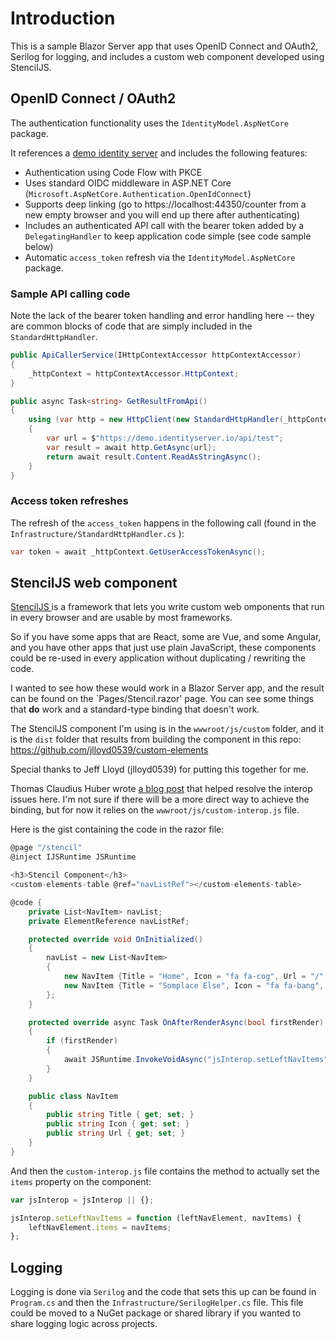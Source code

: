 # Introduction
This is a sample Blazor Server app that uses OpenID Connect and OAuth2,
Serilog for logging, and includes a custom web component developed using StencilJS.

## OpenID Connect / OAuth2
The authentication functionality uses the `IdentityModel.AspNetCore` package.

It references a [demo identity server](https://demo.identityserver.io) and includes the following features:

* Authentication using Code Flow with PKCE
* Uses standard OIDC middleware in ASP.NET Core (`Microsoft.AspNetCore.Authentication.OpenIdConnect`)
* Supports deep linking (go to https://localhost:44350/counter from a new empty browser and you will end up there after authenticating)  
* Includes an authenticated API call with the bearer token added by a `DelegatingHandler` to keep application code simple (see code sample below)
* Automatic `access_token` refresh via the `IdentityModel.AspNetCore` package.

### Sample API calling code
Note the lack of the bearer token handling and error handling here -- they 
are common blocks of code that are simply included in the `StandardHttpHandler`.
```csharp
public ApiCallerService(IHttpContextAccessor httpContextAccessor)
{
    _httpContext = httpContextAccessor.HttpContext;
}

public async Task<string> GetResultFromApi()
{
    using (var http = new HttpClient(new StandardHttpHandler(_httpContext)))
    {
        var url = $"https://demo.identityserver.io/api/test";
        var result = await http.GetAsync(url);
        return await result.Content.ReadAsStringAsync();
    }
}
```

### Access token refreshes
The refresh of the `access_token` happens in the following call (found in the `Infrastructure/StandardHttpHandler.cs` ):

```csharp
var token = await _httpContext.GetUserAccessTokenAsync();
```

## StencilJS web component
[StencilJS ](https://stenciljs.com/) is a framework that lets you write 
custom web omponents that run in every browser and are usable by most frameworks.

So if you have some apps that are React, some are Vue, and some Angular, and 
you have other apps that just use plain JavaScript, these components could 
be re-used in every application without duplicating / rewriting the code.

I wanted to see how these would work in a Blazor Server app, and the result
can be found on the `Pages/Stencil.razor' page.  You can see some things that **do**
work and a standard-type binding that doesn't work.

The StencilJS component I'm using is in the `wwwroot/js/custom` folder, and it is the `dist` folder 
that results from building the component in this repo: https://github.com/jlloyd0539/custom-elements

Special thanks to Jeff Lloyd (jlloyd0539) for putting this together for me. 

Thomas Claudius Huber wrote [a blog post](https://www.thomasclaudiushuber.com/2020/02/14/initializing-web-components-in-blazor-via-js-interop/) that helped resolve the interop issues 
here.  I'm not sure if there will be a more direct way to achieve the binding, 
but for now it relies on the `wwwroot/js/custom-interop.js` file.

Here is the gist containing the code in the razor file:
```csharp
@page "/stencil"
@inject IJSRuntime JSRuntime

<h3>Stencil Component</h3>
<custom-elements-table @ref="navListRef"></custom-elements-table>

@code {
    private List<NavItem> navList;
    private ElementReference navListRef;

    protected override void OnInitialized()
    {
        navList = new List<NavItem>
        {
            new NavItem {Title = "Home", Icon = "fa fa-cog", Url = "/" },
            new NavItem {Title = "Somplace Else", Icon = "fa fa-bang", Url = "/elsewhere" }
        };
    }

    protected override async Task OnAfterRenderAsync(bool firstRender)
    {
        if (firstRender)
        {
            await JSRuntime.InvokeVoidAsync("jsInterop.setLeftNavItems", navListRef, navList);
        }
    }

    public class NavItem
    {
        public string Title { get; set; }
        public string Icon { get; set; }
        public string Url { get; set; }
    }
}
```

And then the `custom-interop.js` file contains the method to actually set the `items` property on the component:

```javascript 
var jsInterop = jsInterop || {};

jsInterop.setLeftNavItems = function (leftNavElement, navItems) {
    leftNavElement.items = navItems;
};
```

## Logging
Logging is done via `Serilog` and the code that sets this up can be found in 
`Program.cs` and then the `Infrastructure/SerilogHelper.cs` file.  This file 
could be moved to a NuGet package or shared library if you wanted to share 
logging logic across projects.